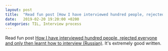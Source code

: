 ```yaml
---
layout: post
title:  "Read fun post [How I have interviewed hundred people, rejected everyone and only then learnt how to interview"
date:   2019-02-20 19:20:00 +0200
categories: TIL, Interview process
---
```

Read fun post [How I have interviewed hundred people, rejected everyone and only then learnt how to interview (Russian)](https://habr.com/ru/post/440930/). It's extremely good written.
